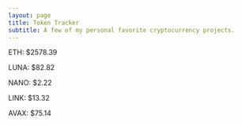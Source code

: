 ```yaml
---
layout: page
title: Token Tracker
subtitle: A few of my personal favorite cryptocurrency projects.
---
```


<!--BEGINCRYPTOINPUT-->
ETH: $2578.39

LUNA: $82.82

NANO: $2.22

LINK: $13.32

AVAX: $75.14

<!--ENDCRYPTOINPUT-->
